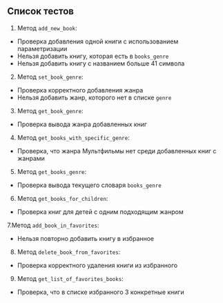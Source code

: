 ## Список тестов
1. Метод ```add_new_book```:
- Проверка добавления одной книги с использованием параметризации
- Нельзя добавить книгу, которая есть в ```books_genre```
- Нельзя добавить книгу с названием больше 41 символа
    
2. Метод ```set_book_genre```:
- Проверка корректного добавления жанра
- Нельзя добавить жанр, которого нет в списке ```genre```

3. Метод ```get_book_genre```:
- Проверка вывода жанра добавленных книг

4. Метод ```get_books_with_specific_genre```:
- Проверка, что жанра Мультфильмы нет среди добавленных книг с жанрами

5. Метод ```get_books_genre```:
- Проверка вывода текущего словаря ```books_genre```

6. Метод ```get_books_for_children```:
- Проверка книг для детей с одним подходящим жанром

7.Метод ```add_book_in_favorites```:
- Нельзя повторно добавить книгу в избранное

8. Метод ```delete_book_from_favorites```:
- Проверка корректного удаления книги из избранного

9. Метод ```get_list_of_favorites_books```:
- Проверка, что в списке избранного 3 конкретные книги
